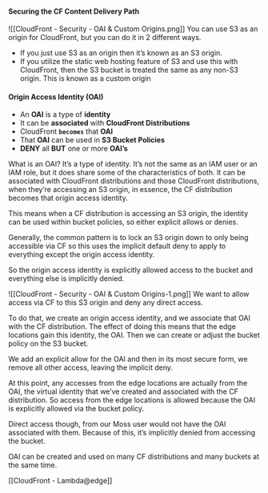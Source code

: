 #### Securing the CF Content Delivery Path
![[CloudFront - Security - OAI & Custom Origins.png]]
You can use S3 as an origin for CloudFront, but you can do it in 2 different ways.
- If you just use S3 as an origin then it’s known as an S3 origin.
- If you utilize the static web hosting feature of S3 and use this with CloudFront, then the S3 bucket is treated the same as any non-S3 origin. This is known as a custom origin
#### Origin Access Identity (OAI)
- An **OAI** is a type of **identity**
- It can be **associated** with **CloudFront Distributions**
- CloudFront **`becomes`** that **OAI**
- That **OAI** can be used in **S3 Bucket Policies**
- **DENY** all **BUT** one or more **OAI’s**

What is an OAI? It’s a type of identity. It’s not the same as an IAM user or an IAM role, but it does share some of the characteristics of both. It can be associated with CloudFront distributions and those CloudFront distributions, when they’re accessing an S3 origin, in essence, the CF distribution becomes that origin access identity.

This means when a CF distribution is accessing an S3 origin, the identity can be used within bucket policies, so either explicit allows or denies.

Generally, the common pattern is to lock an S3 origin down to only being accessible via CF so this uses the implicit default deny to apply to everything except the origin access identity.

So the origin access identity is explicitly allowed access to the bucket and everything else is implicitly denied.

![[CloudFront - Security - OAI & Custom Origins-1.png]]
We want to allow access via CF to this S3 origin and deny any direct access.

To do that, we create an origin access identity, and we associate that OAI with the CF distribution. The effect of doing this means that the edge locations gain this identity, the OAI. Then we can create or adjust the bucket policy on the S3 bucket.

We add an explicit allow for the OAI and then in its most secure form, we remove all other access, leaving the implicit deny.

At this point, any accesses from the edge locations are actually from the OAI, the virtual identity that we’ve created and associated with the CF distribution. So access from the edge locations is allowed because the OAI is explicitly allowed via the bucket policy.

Direct access though, from our Moss user would not have the OAI associated with them. Because of this, it’s implicitly denied from accessing the bucket.

OAI can be created and used on many CF distributions and many buckets at the same time.

[[CloudFront - Lambda@edge]]